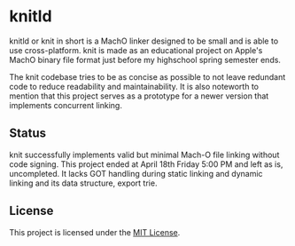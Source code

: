 # knitld

knitld or knit in short is a MachO linker designed to be small and is able to use cross-platform.
knit is made as an educational project on Apple's MachO binary file format just before my highschool
spring semester ends.

The knit codebase tries to be as concise as possible to not leave redundant 
code to reduce readability and maintainability. It is also noteworth to mention that this project
serves as a prototype for a newer version that implements concurrent linking.

## Status

knit successfully implements valid but minimal Mach-O file linking without code signing. This project
ended at April 18th Friday 5:00 PM and left as is, uncompleted. It lacks GOT handling during static linking and
dynamic linking and its data structure, export trie.

## License

This project is licensed under the [MIT License](LICENSE.txt).
